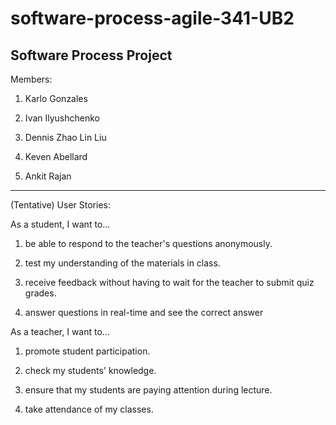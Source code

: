 # software-process-agile-341-UB2
Software Process Project
----------------------------
Members:

1.	Karlo Gonzales

2.	Ivan Ilyushchenko

3.	Dennis Zhao Lin Liu

4.	Keven Abellard

5.	Ankit Rajan

----------------------------
(Tentative) User Stories:

As a student, I want to...

1. be able to respond to the teacher's questions anonymously.

2. test my understanding of the materials in class.

3. receive feedback without having to wait for the teacher to submit quiz grades.

4. answer questions in real-time and see the correct answer

As a teacher, I want to...

1. promote student participation.

2. check my students' knowledge.

3. ensure that my students are paying attention during lecture.

4. take attendance of my classes.


